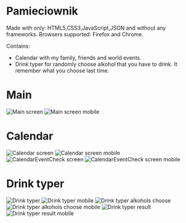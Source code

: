 # Pamieciownik
Made with only: HTML5,CSS3,JavaScript,JSON and without any frameworks.
Browsers supported: Firefox and Chrome.

Contains:
 - Calendar with my family, friends and world events.
 - Drink typer for randomly choose alkohol that you have to drink. It remember what you choose last time.

# Main

![Main screen](https://github.com/Kryniek/PamieciownikFrontPrototype/blob/master/src/img/readme/MainScreen.png)
![Main screen mobile](https://github.com/Kryniek/PamieciownikFrontPrototype/blob/master/src/img/readme/MainScreenMobile.png)

# Calendar

![Calendar screen](https://github.com/Kryniek/PamieciownikFrontPrototype/blob/master/src/img/readme/Calendar.png)
![Calendar screen mobile](https://github.com/Kryniek/PamieciownikFrontPrototype/blob/master/src/img/readme/CalendarMobile.png)
![CalendarEventCheck screen](https://github.com/Kryniek/PamieciownikFrontPrototype/blob/master/src/img/readme/CalendarEventCheck.png)
![CalendarEventCheck screen mobile](https://github.com/Kryniek/PamieciownikFrontPrototype/blob/master/src/img/readme/CalendarEventCheckMobile.png)

# Drink typer

![Drink typer](https://github.com/Kryniek/PamieciownikFrontPrototype/blob/master/src/img/readme/DrinkTyper.png)
![Drink typer mobile](https://github.com/Kryniek/PamieciownikFrontPrototype/blob/master/src/img/readme/DrinkTyperMobile.png)
![Drink typer alkohols choose](https://github.com/Kryniek/PamieciownikFrontPrototype/blob/master/src/img/readme/DrinkTyperAlkoholsChoose.png)
![Drink typer alkohols choose mobile](https://github.com/Kryniek/PamieciownikFrontPrototype/blob/master/src/img/readme/DrinkTyperAlkoholsChooseMobile.png)
![Drink typer result](https://github.com/Kryniek/PamieciownikFrontPrototype/blob/master/src/img/readme/DrinkTyperResult.png)
![Drink typer result mobile](https://github.com/Kryniek/PamieciownikFrontPrototype/blob/master/src/img/readme/DrinkTyperResultMobile.png)